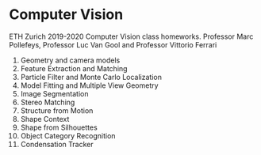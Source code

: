 # Computer Vision
ETH Zurich 2019-2020 Computer Vision class homeworks.
Professor Marc Pollefeys, Professor Luc Van Gool and Professor Vittorio Ferrari

1. Geometry and camera models
2. Feature Extraction and Matching
3. Particle Filter and Monte Carlo Localization	
4. Model Fitting and Multiple View Geometry	
5. Image Segmentation
6. Stereo Matching	
7. Structure from Motion	
8. Shape Context	
9. Shape from Silhouettes
10. Object Category Recognition	
11. Condensation Tracker	
